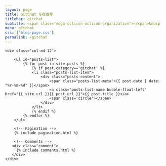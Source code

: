 ```yaml
---
layout: page
title: GitChat 专栏推荐
titlebar: gitchat
subtitle: <span class="mega-octicon octicon-organization"></span>&nbsp;&nbsp; 程序员的分享天地
menu: gitchat
css: ['blog-page.css']
permalink: /gitchat
---
```


<div class="row">

    <div class="col-md-12">

        <ul id="posts-list">
            {% for post in site.posts %}
                {% if post.category=='gitchat' %}
                <li class="posts-list-item">
                    <div class="posts-content">
                        <span class="posts-list-meta">{{ post.date | date: "%Y-%m-%d" }}</span>
                        <a class="posts-list-name bubble-float-left" href="{{ site.url }}{{ post.url }}">{{ post.title }}</a>
                        <span class='circle'></span>
                    </div>
                </li>
                {% endif %}
            {% endfor %}
        </ul> 

        <!-- Pagination -->
        {% include pagination.html %}

        <!-- Comments -->
       <div class="comment">
         {% include comments.html %}
       </div>
    </div>

</div>
<script>
    $(document).ready(function(){

        // Enable bootstrap tooltip
        $("body").tooltip({ selector: '[data-toggle=tooltip]' });

    });
</script>